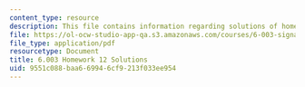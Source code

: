 ```yaml
---
content_type: resource
description: This file contains information regarding solutions of homework 12.
file: https://ol-ocw-studio-app-qa.s3.amazonaws.com/courses/6-003-signals-and-systems-fall-2011/9551c088baa669946cf9213f033ee954_MIT6_003F11_sol12.pdf
file_type: application/pdf
resourcetype: Document
title: 6.003 Homework 12 Solutions
uid: 9551c088-baa6-6994-6cf9-213f033ee954
---
```

